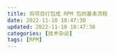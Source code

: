 ```yaml
---
title: 将项目打包成 RPM 包的基本流程
date: 2022-11-10 18:47:30
updated: 2022-11-10 18:47:30
categories: [技术杂谈]
tags: [RPM]
---
```


